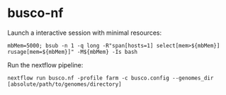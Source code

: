 # busco-nf

Launch a interactive session with minimal resources: 

```
mbMem=5000; bsub -n 1 -q long -R"span[hosts=1] select[mem>${mbMem}] rusage[mem=${mbMem}]" -M${mbMem} -Is bash
```

Run the nextflow pipeline:

```
nextflow run busco.nf -profile farm -c busco.config --genomes_dir [absolute/path/to/genomes/directory]
```
